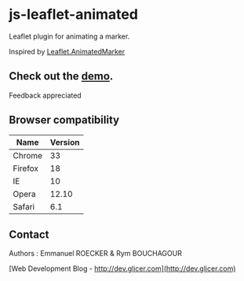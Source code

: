 # js-leaflet-animated

Leaflet plugin for animating a marker.

Inspired by [Leaflet.AnimatedMarker](http://openplans.github.com/Leaflet.AnimatedMarker/)

## Check out the [demo](http://lyon.glicer.com).

Feedback appreciated

## Browser compatibility

Name    | Version
------  | -------
Chrome  | 33
Firefox | 18
IE      | 10
Opera   | 12.10
Safari  | 6.1

## Contact

Authors : Emmanuel ROECKER & Rym BOUCHAGOUR

[Web Development Blog - http://dev.glicer.com](http://dev.glicer.com)